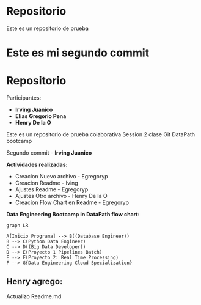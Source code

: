 # Repositorio
Este es un repositorio de prueba

Este es mi segundo commit
=======
# Repositorio

Participantes:
- **Irving Juanico**
- **Elias Gregorio Pena**
- **Henry De la O**

Este es un repositorio de prueba colaborativa Session 2 clase Git DataPath bootcamp

Segundo commit - **Irving Juanico**

**Actividades realizadas:**
- Creacion Nuevo archivo - Egregoryp
- Creacion Readme - Iving
- Ajustes Readme - Egregoryp
- Ajustes Otro archivo - Henry De la O
- Creacion Flow Chart en Readme - Egregoryp


**Data Engineering Bootcamp in DataPath flow chart:**
```mermaid
graph LR

A[Inicio Programa] --> B((Database Engineer))
B --> C(Python Data Engineer)
C --> D((Big Data Developer))
D --> E(Proyecto 1 Pipelines Batch)
E --> F(Proyecto 2: Real Time Processing)
F --> G{Data Engineering Cloud Specialization}
```

## Henry agrego:
Actualizo Readme.md